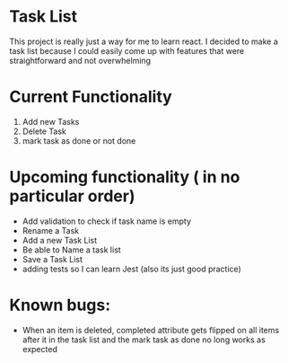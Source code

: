 # Task List

This project is really just a way for me to learn react. I decided to make a task list because I could easily come up with features that were straightforward and not overwhelming

# Current Functionality

1. Add new Tasks
2. Delete Task
3. mark task as done or not done

# Upcoming functionality ( in no particular order)
- Add validation to check if task name is empty
- Rename a Task
- Add a new Task List
- Be able to Name a task list
- Save a Task List
- adding tests so I can learn Jest (also its just good practice)
# Known bugs: 
- When an item is deleted, completed attribute gets flipped on all items after it in the task list and the mark task as done no long works as expected 